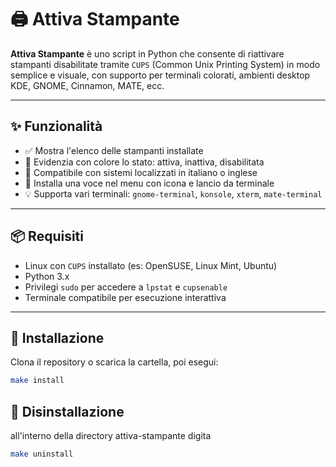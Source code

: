 # 🖨️ Attiva Stampante

**Attiva Stampante** è uno script in Python che consente di riattivare stampanti disabilitate tramite `CUPS` (Common Unix Printing System) in modo semplice e visuale, con supporto per terminali colorati, ambienti desktop KDE, GNOME, Cinnamon, MATE, ecc.

---

## ✨ Funzionalità

- ✅ Mostra l'elenco delle stampanti installate
- 🎨 Evidenzia con colore lo stato: attiva, inattiva, disabilitata
- 🧩 Compatibile con sistemi localizzati in italiano o inglese
- 🧾 Installa una voce nel menu con icona e lancio da terminale
- 💡 Supporta vari terminali: `gnome-terminal`, `konsole`, `xterm`, `mate-terminal`

---

## 📦 Requisiti

- Linux con `CUPS` installato (es: OpenSUSE, Linux Mint, Ubuntu)
- Python 3.x
- Privilegi `sudo` per accedere a `lpstat` e `cupsenable`
- Terminale compatibile per esecuzione interattiva

---

## 🚀 Installazione

Clona il repository o scarica la cartella, poi esegui:

```bash
make install
```

## 🔧 Disinstallazione

all'interno della directory attiva-stampante digita

```bash
make uninstall
```
